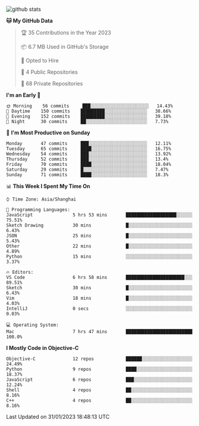 
![github stats](https://github-readme-stats.vercel.app/api?username=ChesterYue&show_icons=true&count_private=true)

<!-- ![wakatime](https://github-readme-stats.vercel.app/api/wakatime?username=ChesterYue&layout=compact) -->

<!-- ![wakatime](https://github-readme-stats.vercel.app/api/top-langs/?username=ChesterYue&layout=compact) -->

<!--START_SECTION:waka-->
**🐱 My GitHub Data** 

> 🏆 35 Contributions in the Year 2023
 > 
> 📦 6.7 MB Used in GitHub's Storage 
 > 
> 💼 Opted to Hire
 > 
> 📜 4 Public Repositories 
 > 
> 🔑 68 Private Repositories  
 > 
**I'm an Early 🐤** 

```text
🌞 Morning    56 commits     ███░░░░░░░░░░░░░░░░░░░░░░   14.43% 
🌆 Daytime    150 commits    █████████░░░░░░░░░░░░░░░░   38.66% 
🌃 Evening    152 commits    █████████░░░░░░░░░░░░░░░░   39.18% 
🌙 Night      30 commits     ██░░░░░░░░░░░░░░░░░░░░░░░   7.73%

```
📅 **I'm Most Productive on Sunday** 

```text
Monday       47 commits     ███░░░░░░░░░░░░░░░░░░░░░░   12.11% 
Tuesday      65 commits     ████░░░░░░░░░░░░░░░░░░░░░   16.75% 
Wednesday    54 commits     ███░░░░░░░░░░░░░░░░░░░░░░   13.92% 
Thursday     52 commits     ███░░░░░░░░░░░░░░░░░░░░░░   13.4% 
Friday       70 commits     ████░░░░░░░░░░░░░░░░░░░░░   18.04% 
Saturday     29 commits     █░░░░░░░░░░░░░░░░░░░░░░░░   7.47% 
Sunday       71 commits     ████░░░░░░░░░░░░░░░░░░░░░   18.3%

```


📊 **This Week I Spent My Time On** 

```text
⌚︎ Time Zone: Asia/Shanghai

💬 Programming Languages: 
JavaScript               5 hrs 53 mins       ███████████████████░░░░░░   75.51% 
Sketch Drawing           30 mins             █░░░░░░░░░░░░░░░░░░░░░░░░   6.43% 
JSON                     25 mins             █░░░░░░░░░░░░░░░░░░░░░░░░   5.43% 
Other                    22 mins             █░░░░░░░░░░░░░░░░░░░░░░░░   4.89% 
Python                   15 mins             ░░░░░░░░░░░░░░░░░░░░░░░░░   3.37%

🔥 Editors: 
VS Code                  6 hrs 58 mins       ██████████████████████░░░   89.51% 
Sketch                   30 mins             █░░░░░░░░░░░░░░░░░░░░░░░░   6.43% 
Vim                      18 mins             █░░░░░░░░░░░░░░░░░░░░░░░░   4.03% 
IntelliJ                 0 secs              ░░░░░░░░░░░░░░░░░░░░░░░░░   0.03%

💻 Operating System: 
Mac                      7 hrs 47 mins       █████████████████████████   100.0%

```

**I Mostly Code in Objective-C** 

```text
Objective-C              12 repos            ██████░░░░░░░░░░░░░░░░░░░   24.49% 
Python                   9 repos             ████░░░░░░░░░░░░░░░░░░░░░   18.37% 
JavaScript               6 repos             ███░░░░░░░░░░░░░░░░░░░░░░   12.24% 
Shell                    4 repos             ██░░░░░░░░░░░░░░░░░░░░░░░   8.16% 
C++                      4 repos             ██░░░░░░░░░░░░░░░░░░░░░░░   8.16%

```



 Last Updated on 31/01/2023 18:48:13 UTC
<!--END_SECTION:waka-->
